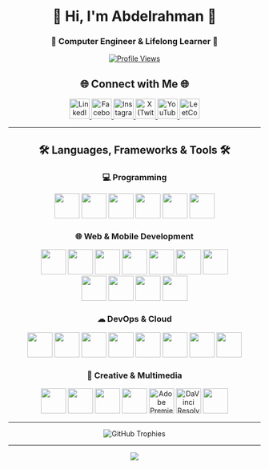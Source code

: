 <div align="center">

# 🌟 Hi, I'm Abdelrahman 🌟
### 🚀 Computer Engineer & Lifelong Learner 🚀

[![Profile Views](https://komarev.com/ghpvc/?username=abdosalah22&label=Profile%20Views&color=blueviolet&style=for-the-badge)](https://github.com/abdosalah22)

</div>

<h2 align="center">🌐 Connect with Me 🌐</h2>

<p align="center">
  <a href="https://www.linkedin.com/in/amsalahmaatok/" target="_blank">
    <img src="https://raw.githubusercontent.com/rahuldkjain/github-profile-readme-generator/master/src/images/icons/Social/linked-in-alt.svg" alt="LinkedIn" height="40" />
  </a>
  <a href="https://www.facebook.com/abdelrahmanmaatok" target="_blank">
    <img src="https://raw.githubusercontent.com/rahuldkjain/github-profile-readme-generator/master/src/images/icons/Social/facebook.svg" alt="Facebook" height="40" />
  </a>
  <a href="https://www.instagram.com/_abdosalahh/" target="_blank">
    <img src="https://raw.githubusercontent.com/rahuldkjain/github-profile-readme-generator/master/src/images/icons/Social/instagram.svg" alt="Instagram" height="40" />
  </a>
  <a href="https://x.com/_abdosalahh" target="_blank">
    <img src="https://img.icons8.com/?size=100&id=YfCbGWCWcuar&format=png&color=000000" alt="X (Twitter)" height="40" />
  </a>
  <a href="https://www.youtube.com/@abdosalah22" target="_blank">
    <img src="https://raw.githubusercontent.com/rahuldkjain/github-profile-readme-generator/master/src/images/icons/Social/youtube.svg" alt="YouTube" height="40" />
  </a>
  <a href="https://leetcode.com/u/abdosalah_/" target="_blank">
    <img src="https://raw.githubusercontent.com/rahuldkjain/github-profile-readme-generator/master/src/images/icons/Social/leet-code.svg" alt="LeetCode" height="40" />
  </a>
</p>


---

<h2 align="center">🛠️ Languages, Frameworks & Tools 🛠️</h2>

<h3 align="center">💻 Programming</h3>
<p align="center">
  <img src="https://cdn.jsdelivr.net/gh/devicons/devicon/icons/c/c-original.svg" height="50" width="50"/>
  <img src="https://cdn.jsdelivr.net/gh/devicons/devicon/icons/cplusplus/cplusplus-original.svg" height="50" width="50"/>
  <img src="https://cdn.jsdelivr.net/gh/devicons/devicon/icons/java/java-original.svg" height="50" width="50"/>
  <img src="https://cdn.jsdelivr.net/gh/devicons/devicon/icons/python/python-original.svg" height="50" width="50"/>
  <img src="https://cdn.jsdelivr.net/gh/devicons/devicon/icons/javascript/javascript-original.svg" height="50" width="50"/>
  <img src="https://cdn.jsdelivr.net/gh/devicons/devicon/icons/dart/dart-original.svg" height="50" width="50"/>
</p>

<h3 align="center">🌐 Web & Mobile Development</h3>
<p align="center">
  <img src="https://cdn.jsdelivr.net/gh/devicons/devicon/icons/html5/html5-original.svg" height="50" width="50"/>
  <img src="https://cdn.jsdelivr.net/gh/devicons/devicon/icons/css3/css3-original.svg" height="50" width="50"/>
  <img src="https://cdn.jsdelivr.net/gh/devicons/devicon/icons/react/react-original.svg" height="50" width="50"/>
  <img src="https://cdn.jsdelivr.net/gh/devicons/devicon/icons/nodejs/nodejs-original.svg" height="50" width="50"/>
  <img src="https://cdn.jsdelivr.net/gh/devicons/devicon/icons/express/express-original.svg" height="50" width="50"/>
  <img src="https://cdn.jsdelivr.net/gh/devicons/devicon/icons/flask/flask-original.svg" height="50" width="50"/>
  <img src="https://cdn.jsdelivr.net/gh/devicons/devicon/icons/postman/postman-original.svg" height="50" width="50"/>
  <br>
  <img src="https://cdn.jsdelivr.net/gh/devicons/devicon/icons/flutter/flutter-original.svg" height="50" width="50"/>
  <img src="https://cdn.jsdelivr.net/gh/devicons/devicon/icons/firebase/firebase-plain.svg" height="50" width="50"/>
  <img src="https://cdn.jsdelivr.net/gh/devicons/devicon/icons/mysql/mysql-original.svg" height="50" width="50"/>
  <img src="https://cdn.jsdelivr.net/gh/devicons/devicon/icons/sqlite/sqlite-original.svg" height="50" width="50"/>
</p>

<h3 align="center">☁ DevOps & Cloud</h3>
<p align="center">
  <img src="https://cdn.jsdelivr.net/gh/devicons/devicon/icons/git/git-original.svg" height="50" width="50"/>
  <img src="https://cdn.jsdelivr.net/gh/devicons/devicon/icons/github/github-original.svg" height="50" width="50"/>
  <img src="https://cdn.jsdelivr.net/gh/devicons/devicon/icons/linux/linux-original.svg" height="50" width="50"/>
  <img src="https://cdn.jsdelivr.net/gh/devicons/devicon/icons/bash/bash-original.svg" height="50" width="50"/>
  <img src="https://cdn.jsdelivr.net/gh/devicons/devicon/icons/docker/docker-original.svg" height="50" width="50"/>
  <img src="https://cdn.jsdelivr.net/gh/devicons/devicon/icons/kubernetes/kubernetes-plain.svg" height="50" width="50"/>
  <img src="https://cdn.jsdelivr.net/gh/devicons/devicon/icons/jenkins/jenkins-original.svg" height="50" width="50"/>
  <img src="https://cdn.jsdelivr.net/gh/devicons/devicon/icons/githubactions/githubactions-original.svg" height="50" width="50"/>
</p>


<h3 align="center">🎨 Creative & Multimedia</h3>
<p align="center">
  <img src="https://cdn.jsdelivr.net/gh/devicons/devicon/icons/blender/blender-original.svg" height="50" width="50"/>
  <img src="https://cdn.jsdelivr.net/gh/devicons/devicon/icons/unity/unity-original.svg" height="50" width="50"/>
  <img src="https://cdn.jsdelivr.net/gh/devicons/devicon/icons/unrealengine/unrealengine-original.svg" height="50" width="50"/>
  <img src="https://cdn.jsdelivr.net/gh/devicons/devicon/icons/figma/figma-original.svg" height="50" width="50"/>
  <img src="https://img.icons8.com/?size=100&id=e57Y1CnsOasB&format=png&color=000000" height="50" width="50" alt="Adobe Premiere Pro"/>
  <img src="https://img.icons8.com/?size=100&id=40604&format=png&color=000000" height="50" width="50" alt="DaVinci Resolve"/>
  <img src="https://cdn.jsdelivr.net/gh/devicons/devicon/icons/canva/canva-original.svg" height="50" width="50"/>
</p>

---

<div align="center">

<img src="https://github-profile-trophy.vercel.app/?username=AbdoSalah22&theme=tokyonight&no-frame=true&column=7&margin-w=15&margin-h=15" alt="GitHub Trophies" />

</div>

---

<div align="center">

<img src="https://capsule-render.vercel.app/api?type=waving&color=gradient&height=100&section=footer&width=100%"/>

</div>
